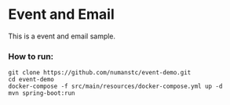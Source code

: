 # Event and Email 

This is a event and email sample.

### How to run:

```
git clone https://github.com/numanstc/event-demo.git 
cd event-demo
docker-compose -f src/main/resources/docker-compose.yml up -d
mvn spring-boot:run
```
